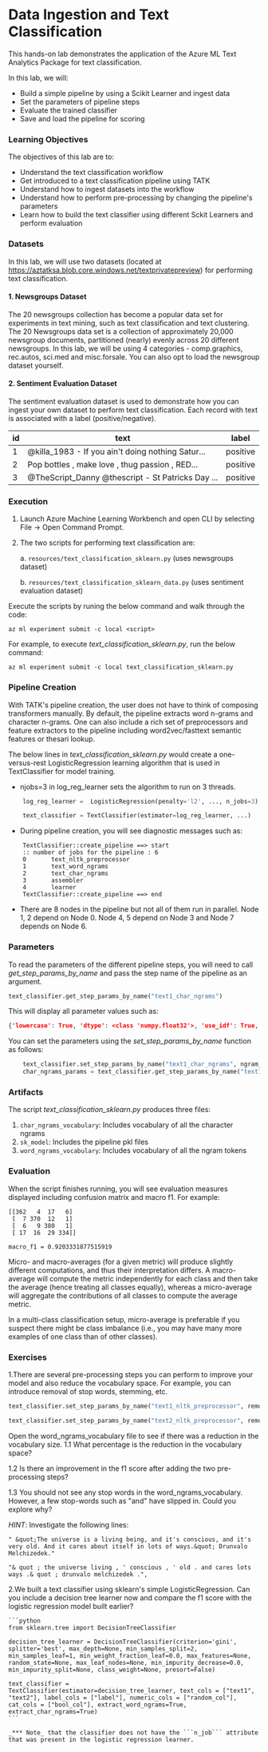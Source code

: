 # Data Ingestion and Text Classification

This hands-on lab demonstrates the application of the Azure ML Text Analytics Package for text classification. 

In this lab, we will:
- Build a simple pipeline by using a Scikit Learner and ingest data
- Set the parameters of pipeline steps
- Evaluate the trained classifier
- Save and load the pipeline for scoring

### Learning Objectives ###

The objectives of this lab are to:

- Understand the text classification workflow
- Get introduced to a text classification pipeline using TATK
- Understand how to ingest datasets into the workflow
- Understand how to perform pre-processing by changing the pipeline's parameters
- Learn how to build the text classifier using different Sckit Learners and perform evaluation

### Datasets

In this lab, we will use two datasets (located at https://aztatksa.blob.core.windows.net/textprivatepreview) for performing text classification.

#### 1. Newsgroups Dataset

The 20 newsgroups collection has become a popular data set for experiments in text mining, such as text classification and text clustering. The 20 Newsgroups data set is a collection of approximately 20,000 newsgroup documents, partitioned (nearly) evenly across 20 different newsgroups. In this lab, we will be using 4 categories - comp.graphics, rec.autos, sci.med and misc.forsale. You can also opt to load the newsgroup dataset yourself.

#### 2. Sentiment Evaluation Dataset

The sentiment evaluation dataset is used to demonstrate how you can ingest your own dataset to perform text classification. Each record with text is associated with a label (positive/negative).

| id | text | label |
| ----- | ----- | ----- |
| 1 | @killa_1983 - If you ain't doing nothing Satur... | positive |
| 2 | Pop bottles , make love , thug passion , RED... | positive |
| 3 | @TheScript_Danny @thescript - St Patricks Day ... | positive |

### Execution

1. Launch Azure Machine Learning Workbench and open CLI by selecting File -> Open Command Prompt.

2. The two scripts for performing text classification are:
    
    a. ```resources/text_classification_sklearn.py``` (uses newsgroups dataset)
    
    b. ```resources/text_classification_sklearn_data.py``` (uses sentiment evaluation dataset)

Execute the scripts by runing the below command and walk through the code:

```az ml experiment submit -c local <script>```

For example, to execute _text_classification_sklearn.py_, run the below command:

```az ml experiment submit -c local text_classification_sklearn.py```

### Pipeline Creation

With TATK's pipeline creation, the user does not have to think of composing transformers manually. By default, the pipeline extracts word n-grams and character n-grams. One can also include a rich set of preprocessors and feature extractors to the pipeline including word2vec/fasttext semantic features or thesari lookup.

The below lines in _text_classification_sklearn.py_ would create a one-versus-rest LogisticRegression learning algorithm that is used in TextClassifier for model training. 

-  njobs=3 in log_reg_learner sets the algorithm to run on 3 threads.

```python
    log_reg_learner =  LogisticRegression(penalty='l2', ..., n_jobs=3)

    text_classifier = TextClassifier(estimator=log_reg_learner, ...)
```

- During pipeline creation, you will see diagnostic messages such as:
````
    TextClassifier::create_pipeline ==> start
    :: number of jobs for the pipeline : 6
    0       text_nltk_preprocessor
    1       text_word_ngrams
    2       text_char_ngrams
    3       assembler
    4       learner
    TextClassifier::create_pipeline ==> end
````
- There are 8 nodes in the pipeline but not all of them run in parallel. Node 1, 2 depend on Node 0. Node 4, 5 depend on Node 3 and Node 7 depends on Node 6.

### Parameters

To read the parameters of the different pipeline steps, you will need to call _get_step_params_by_name_ and pass the step name of the pipeline as an argument.

```python
text_classifier.get_step_params_by_name("text1_char_ngrams")
```
This will display all parameter values such as:

```json
{'lowercase': True, 'dtype': <class 'numpy.float32'>, 'use_idf': True, 'binary': False, 'input': 'content', 'max_df': 1.0, 'smooth_idf': True, 'input_col': 'NltkPreprocessorfb41531f4098427781f12c99309f6a61', 'tokenizer': None, 'n_hashing_features': None, 'save_overwrite': True, 'vocabulary': None, 'stop_words': None, 'strip_accents': None, 'sublinear_tf': False, 'token_pattern': '(?u)\\b\\w\\w+\\b', 'min_df': 3, 'encoding': 'utf-8', 'norm': None, 'decode_error': 'strict', 'max_features': None, 'ngram_range': (4, 4), 'analyzer': 'char_wb', 'output_col': 'NGramsVectorizer618dec7ba4e14b5099d23132ac2db2e4', 'preprocessor': None, 'hashing': False}
```

You can set the parameters using the _set_step_params_by_name_ function as follows:

```python
    text_classifier.set_step_params_by_name("text1_char_ngrams", ngram_range = (3,4), use_idf = False) 
    char_ngrams_params = text_classifier.get_step_params_by_name("text1_char_ngrams")
```

### Artifacts

The script _text_classification_sklearn.py_ produces three files:

1. ````char_ngrams_vocabulary````: Includes vocabulary of all the character ngrams
2. ````sk_model````: Includes the pipeline pkl files
3. ````word_ngrams_vocabulary````: Includes vocabulary of all the ngram tokens

### Evaluation

When the script finishes running, you will see evaluation measures displayed including confusion matrix and macro f1. For example:

````
[[362   4  17   6]
 [  7 370  12   1]
 [  6   9 380   1]
 [ 17  16  29 334]]

macro_f1 = 0.9203331877515919
````

Micro- and macro-averages (for a given metric) will produce slightly different computations, and thus their interpretation differs. A macro-average will compute the metric independently for each class and then take the average (hence treating all classes equally), whereas a micro-average will aggregate the contributions of all classes to compute the average metric. 

In a multi-class classification setup, micro-average is preferable if you suspect there might be class imbalance (i.e., you may have many more examples of one class than of other classes).

### Exercises

1.There are several pre-processing steps you can perform to improve your model and also reduce the vocabulary space. For example, you can introduce removal of stop words, stemming, etc.

```python
text_classifier.set_step_params_by_name("text1_nltk_preprocessor", remove_stopwords=True)

text_classifier.set_step_params_by_name("text2_nltk_preprocessor", remove_stopwords=True)
```
 Open the word_ngrams_vocabulary file to see if there was a reduction in the vocabulary size.
1.1   What percentage is the reduction in the vocabulary space?

1.2   Is there an improvement in the f1 score after adding the two pre-processing steps?

1.3   You should not see any stop words in the word_ngrams_vocabulary. However, a few stop-words such as "and" have slipped in. Could you explore why?
    
_HINT_: Investigate the following lines:

````
" &quot;The universe is a living being, and it's conscious, and it's very old. And it cares about itself in lots of ways.&quot; Drunvalo Melchizedek."
    
"& quot ; the universe living , ' conscious , ' old . and cares lots ways .& quot ; drunvalo melchizedek .",
````
2.We built a text classifier using sklearn's simple LogisticRegression. Can you include a decision tree learner now and compare the f1 score with the logistic regression model built earlier?

    ```python
    from sklearn.tree import DecisionTreeClassifier
    
    decision_tree_learner = DecisionTreeClassifier(criterion='gini', splitter='best', max_depth=None, min_samples_split=2, min_samples_leaf=1, min_weight_fraction_leaf=0.0, max_features=None, random_state=None, max_leaf_nodes=None, min_impurity_decrease=0.0, min_impurity_split=None, class_weight=None, presort=False)

    text_classifier = TextClassifier(estimator=decision_tree_learner, text_cols = ["text1", "text2"], label_cols = ["label"], numeric_cols = ["random_col"], cat_cols = ["bool_col"], extract_word_ngrams=True, extract_char_ngrams=True)
    ```
    
    _*** Note_ that the classifier does not have the ```n_job``` attribute that was present in the logistic regression learner.